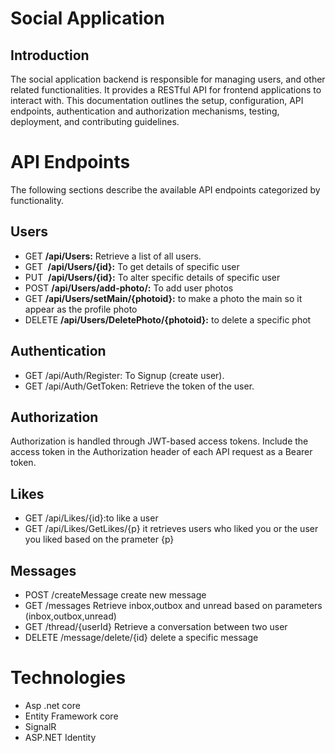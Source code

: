 # Social Application

## Introduction
The social application backend is responsible for managing users, and other related functionalities. It provides a RESTful API for frontend applications to interact with.
This documentation outlines the setup, configuration, API endpoints, authentication and authorization mechanisms, testing, deployment, and contributing guidelines.


# API Endpoints
The following sections describe the available API endpoints categorized by functionality.

## Users
- ​GET      **/api​/Users:** Retrieve a list of all users.
- GET  ​    **/api​/Users​/{id}:** To get details of specific user
- PUT ​     **/api​/Users​/{id}:** To alter specific details of specific user
- POST     **/api/Users/add-photo/:**  To add user photos
- GET      **/api/Users/setMain/{photoid}:** to make a photo the main so it appear as the profile photo
- DELETE   **/api/Users/DeletePhoto/{photoid}:** to delete a specific phot 
  
## Authentication
- GET /api/Auth/Register: To Signup (create user).
- GET /api/Auth/GetToken: Retrieve the token of the user.

## Authorization
Authorization is handled through JWT-based access tokens. Include the access token in the Authorization header of each API request as a Bearer token.

## Likes
- GET /api/Likes/{id}:to like a user
- GET /api/Likes/GetLikes/{p} it retrieves users who liked you or the user you liked based on 
                              the prameter {p}
## Messages 
- POST /createMessage    create new message 
- GET  /messages         Retrieve inbox,outbox and unread based on parameters (inbox,outbox,unread)
- GET /thread/{userId}   Retrieve a conversation between two user  
- DELETE  /message/delete/{id}  delete a specific message 


# Technologies
- Asp .net core 
- Entity Framework core 
- SignalR
- ASP.NET Identity





  

